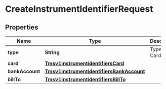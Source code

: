 
# CreateInstrumentIdentifierRequest

## Properties
Name | Type | Description | Notes
------------ | ------------- | ------------- | -------------
**type** | **String** | Type of Card |  [optional]
**card** | [**Tmsv1instrumentidentifiersCard**](Tmsv1instrumentidentifiersCard.md) |  |  [optional]
**bankAccount** | [**Tmsv1instrumentidentifiersBankAccount**](Tmsv1instrumentidentifiersBankAccount.md) |  |  [optional]
**billTo** | [**Tmsv1instrumentidentifiersBillTo**](Tmsv1instrumentidentifiersBillTo.md) |  |  [optional]




